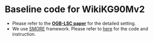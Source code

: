 # Baseline code for WikiKG90Mv2

- Please refer to the **[OGB-LSC paper](https://arxiv.org/abs/2103.09430)** for the detailed setting.
- We use [SMORE](https://arxiv.org/abs/2110.14890) framework. Please refer to [here](https://github.com/google-research/smore/blob/wikikgv2/README_wikikgv2.md) for the code and instruction. 

